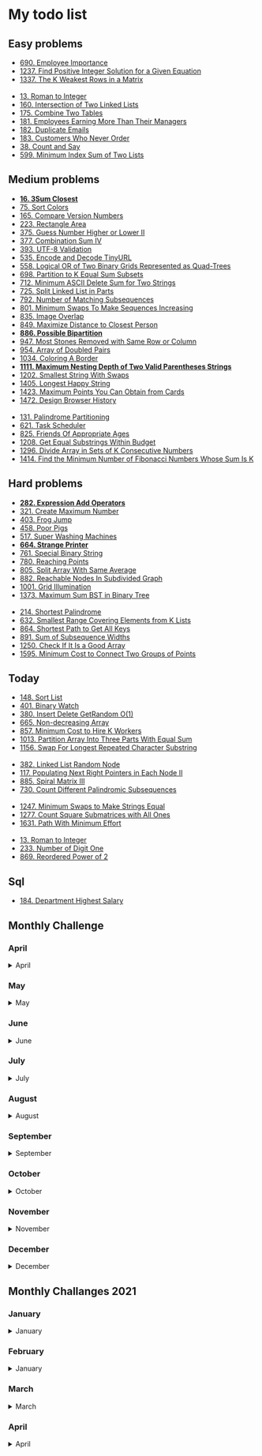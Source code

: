 # My todo list

## Easy problems

* [690. Employee Importance](https://leetcode.com/problems/employee-importance)
* [1237. Find Positive Integer Solution for a Given Equation](https://leetcode.com/problems/find-positive-integer-solution-for-a-given-equation)
* [1337. The K Weakest Rows in a Matrix](https://leetcode.com/problems/the-k-weakest-rows-in-a-matrix)  
&nbsp;  
* [13. Roman to Integer](https://leetcode.com/problems/roman-to-integer)
* [160. Intersection of Two Linked Lists](https://leetcode.com/problems/intersection-of-two-linked-lists)
* [175. Combine Two Tables](https://leetcode.com/problems/combine-two-tables)
* [181. Employees Earning More Than Their Managers](https://leetcode.com/problems/employees-earning-more-than-their-managers)
* [182. Duplicate Emails](https://leetcode.com/problems/duplicate-emails)
* [183. Customers Who Never Order](https://leetcode.com/problems/customers-who-never-order)
* [38. Count and Say](https://leetcode.com/problems/count-and-say)
* [599. Minimum Index Sum of Two Lists](https://leetcode.com/problems/minimum-index-sum-of-two-lists)

## Medium problems

* [**16. 3Sum Closest**](https://leetcode.com/problems/3sum-closest)
* [75. Sort Colors](https://leetcode.com/problems/sort-colors)
* [165. Compare Version Numbers](https://leetcode.com/problems/compare-version-numbers)
* [223. Rectangle Area](https://leetcode.com/problems/rectangle-area)
* [375. Guess Number Higher or Lower II](https://leetcode.com/problems/guess-number-higher-or-lower-ii)
* [377. Combination Sum IV](https://leetcode.com/problems/combination-sum-iv)
* [393. UTF-8 Validation](https://leetcode.com/problems/utf-8-validation)
* [535. Encode and Decode TinyURL](https://leetcode.com/problems/encode-and-decode-tinyurl)
* [558. Logical OR of Two Binary Grids Represented as Quad-Trees](https://leetcode.com/problems/logical-or-of-two-binary-grids-represented-as-quad-trees)
* [698. Partition to K Equal Sum Subsets](https://leetcode.com/problems/partition-to-k-equal-sum-subsets)
* [712. Minimum ASCII Delete Sum for Two Strings](https://leetcode.com/problems/minimum-ascii-delete-sum-for-two-strings)
* [725. Split Linked List in Parts](https://leetcode.com/problems/split-linked-list-in-parts)
* [792. Number of Matching Subsequences](https://leetcode.com/problems/number-of-matching-subsequences)
* [801. Minimum Swaps To Make Sequences Increasing](https://leetcode.com/problems/minimum-swaps-to-make-sequences-increasing)
* [835. Image Overlap](https://leetcode.com/problems/image-overlap)
* [849. Maximize Distance to Closest Person](https://leetcode.com/problems/maximize-distance-to-closest-person)
* [**886. Possible Bipartition**](https://leetcode.com/problems/possible-bipartition)
* [947. Most Stones Removed with Same Row or Column](https://leetcode.com/problems/most-stones-removed-with-same-row-or-column)
* [954. Array of Doubled Pairs](https://leetcode.com/problems/array-of-doubled-pairs)
* [1034. Coloring A Border](https://leetcode.com/problems/coloring-a-border)
* [**1111. Maximum Nesting Depth of Two Valid Parentheses Strings**](https://leetcode.com/problems/maximum-nesting-depth-of-two-valid-parentheses-strings)
* [1202. Smallest String With Swaps](https://leetcode.com/problems/smallest-string-with-swaps)
* [1405. Longest Happy String](https://leetcode.com/problems/longest-happy-string)
* [1423. Maximum Points You Can Obtain from Cards](https://leetcode.com/problems/maximum-points-you-can-obtain-from-cards)
* [1472. Design Browser History](https://leetcode.com/problems/design-browser-history)  
&nbsp;  
* [131. Palindrome Partitioning](https://leetcode.com/problems/palindrome-partitioning)
* [621. Task Scheduler](https://leetcode.com/problems/task-scheduler)
* [825. Friends Of Appropriate Ages](https://leetcode.com/problems/friends-of-appropriate-ages)
* [1208. Get Equal Substrings Within Budget](https://leetcode.com/problems/get-equal-substrings-within-budget)
* [1296. Divide Array in Sets of K Consecutive Numbers](https://leetcode.com/problems/divide-array-in-sets-of-k-consecutive-numbers)
* [1414. Find the Minimum Number of Fibonacci Numbers Whose Sum Is K](https://leetcode.com/problems/find-the-minimum-number-of-fibonacci-numbers-whose-sum-is-k)


## Hard problems

* [**282. Expression Add Operators**](https://leetcode.com/problems/expression-add-operators)
* [321. Create Maximum Number](https://leetcode.com/problems/create-maximum-number)
* [403. Frog Jump](https://leetcode.com/problems/frog-jump)
* [458. Poor Pigs](https://leetcode.com/problems/poor-pigs)
* [517. Super Washing Machines](https://leetcode.com/problems/super-washing-machines)
* [**664. Strange Printer**](https://leetcode.com/problems/strange-printer)
* [761. Special Binary String](https://leetcode.com/problems/special-binary-string)
* [780. Reaching Points](https://leetcode.com/problems/reaching-points)
* [805. Split Array With Same Average](https://leetcode.com/problems/split-array-with-same-average)
* [882. Reachable Nodes In Subdivided Graph](https://leetcode.com/problems/reachable-nodes-in-subdivided-graph)
* [1001. Grid Illumination](https://leetcode.com/problems/grid-illumination)
* [1373. Maximum Sum BST in Binary Tree](https://leetcode.com/problems/maximum-sum-bst-in-binary-tree)  
&nbsp;  
* [214. Shortest Palindrome](https://leetcode.com/problems/shortest-palindrome)
* [632. Smallest Range Covering Elements from K Lists](https://leetcode.com/problems/smallest-range-covering-elements-from-k-lists)
* [864. Shortest Path to Get All Keys](https://leetcode.com/problems/shortest-path-to-get-all-keys)
* [891. Sum of Subsequence Widths](https://leetcode.com/problems/sum-of-subsequence-widths)
* [1250. Check If It Is a Good Array](https://leetcode.com/problems/check-if-it-is-a-good-array)
* [1595. Minimum Cost to Connect Two Groups of Points](https://leetcode.com/problems/minimum-cost-to-connect-two-groups-of-points)



## Today

* [148. Sort List](https://leetcode.com/problems/sort-list)
* [401. Binary Watch](https://leetcode.com/problems/binary-watch)
* [380. Insert Delete GetRandom O(1)](https://leetcode.com/problems/insert-delete-getrandom-o1)
* [665. Non-decreasing Array](https://leetcode.com/problems/non-decreasing-array)
* [857. Minimum Cost to Hire K Workers](https://leetcode.com/problems/minimum-cost-to-hire-k-workers)
* [1013. Partition Array Into Three Parts With Equal Sum](https://leetcode.com/problems/partition-array-into-three-parts-with-equal-sum)
* [1156. Swap For Longest Repeated Character Substring](https://leetcode.com/problems/swap-for-longest-repeated-character-substring)  
&nbsp;  
* [382. Linked List Random Node](https://leetcode.com/problems/linked-list-random-node)
* [117. Populating Next Right Pointers in Each Node II](https://leetcode.com/problems/populating-next-right-pointers-in-each-node-ii)
* [885. Spiral Matrix III](https://leetcode.com/problems/spiral-matrix-iii)
* [730. Count Different Palindromic Subsequences](https://leetcode.com/problems/count-different-palindromic-subsequences)  
&nbsp;  
* [1247. Minimum Swaps to Make Strings Equal](https://leetcode.com/problems/minimum-swaps-to-make-strings-equal)
* [1277. Count Square Submatrices with All Ones](https://leetcode.com/problems/count-square-submatrices-with-all-ones)
* [1631. Path With Minimum Effort](https://leetcode.com/problems/path-with-minimum-effort)  
&nbsp;  
* [13. Roman to Integer](https://leetcode.com/problems/roman-to-integer)
* [233. Number of Digit One](https://leetcode.com/problems/number-of-digit-one)
* [869. Reordered Power of 2](https://leetcode.com/problems/reordered-power-of-2)

## Sql

* [184. Department Highest Salary](https://leetcode.com/problems/department-highest-salary)

## Monthly Challenge

### April

<details close><summary>April</summary>

* [ ] - [136. Single Number](https://leetcode.com/problems/single-number)
* [ ] - [202. Happy Number](https://leetcode.com/problems/happy-number)
* [ ] - [53. Maximum Subarray](https://leetcode.com/problems/maximum-subarray)
* [ ] - [283. Move Zeroes](https://leetcode.com/problems/move-zeroes)
* [ ] - [122. Best Time to Buy and Sell Stock II](https://leetcode.com/problems/best-time-to-buy-and-sell-stock-ii)
* [ ] - [49. Group Anagrams](https://leetcode.com/problems/group-anagrams)  
&nbsp;
* [ ] - [876. Middle of the Linked List](https://leetcode.com/problems/middle-of-the-linked-list)
* [ ] - [844. Backspace String Compare](https://leetcode.com/problems/backspace-string-compare)
* [ ] - [155. Min Stack](https://leetcode.com/problems/min-stack)
* [ ] - [543. Diameter of Binary Tree](https://leetcode.com/problems/diameter-of-binary-tree)
* [ ] - [1046. Last Stone Weight](https://leetcode.com/problems/last-stone-weight)
* [ ] - [525. Contiguous Array](https://leetcode.com/problems/contiguous-array)  
&nbsp;
* [ ] - [238. Product of Array Except Self](https://leetcode.com/problems/product-of-array-except-self)
* [ ] - [678. Valid Parenthesis String](https://leetcode.com/problems/valid-parenthesis-string)
* [ ] - [200. Number of Islands](https://leetcode.com/problems/number-of-islands)
* [ ] - [64. Minimum Path Sum](https://leetcode.com/problems/minimum-path-sum)
* [ ] - [33. Search in Rotated Sorted Array](https://leetcode.com/problems/search-in-rotated-sorted-array)
* [ ] - [1008. Construct Binary Search Tree from Preorder Traversal](https://leetcode.com/problems/construct-binary-search-tree-from-preorder-traversal)  
&nbsp;
* [ ] - [560. Subarray Sum Equals K](https://leetcode.com/problems/subarray-sum-equals-k)
* [ ] - [201. Bitwise AND of Numbers Range](https://leetcode.com/problems/bitwise-and-of-numbers-range)
* [ ] - [146. LRU Cache](https://leetcode.com/problems/lru-cache)
* [ ] - [55. Jump Game](https://leetcode.com/problems/jump-game)
* [ ] - [1143. Longest Common Subsequence](https://leetcode.com/problems/longest-common-subsequence)
* [ ] - [221. Maximal Square](https://leetcode.com/problems/maximal-square)  
&nbsp;
* [ ] - [124. Binary Tree Maximum Path Sum](https://leetcode.com/problems/binary-tree-maximum-path-sum)

</details>

### May

<details close><summary>May</summary>

* [ ] - [278. First Bad Version](https://leetcode.com/problems/first-bad-version)
* [ ] - [771. Jewels and Stones](https://leetcode.com/problems/jewels-and-stones)
* [ ] - [383. Ransom Note](https://leetcode.com/problems/ransom-note)
* [ ] - [476. Number Complement](https://leetcode.com/problems/number-complement)
* [ ] - [387. First Unique Character in a String](https://leetcode.com/problems/first-unique-character-in-a-string)
* [ ] - [169. Majority Element](https://leetcode.com/problems/majority-element)
* [ ] - [993. Cousins in Binary Tree](https://leetcode.com/problems/cousins-in-binary-tree)  
&nbsp;
* [ ] - [1232. Check If It Is a Straight Line](https://leetcode.com/problems/check-if-it-is-a-straight-line)
* [ ] - [367. Valid Perfect Square](https://leetcode.com/problems/valid-perfect-square)
* [ ] - [997. Find the Town Judge](https://leetcode.com/problems/find-the-town-judge)
* [ ] - [733. Flood Fill](https://leetcode.com/problems/flood-fill)
* [ ] - [540. Single Element in a Sorted Array](https://leetcode.com/problems/single-element-in-a-sorted-array)
* [ ] - [402. Remove K Digits](https://leetcode.com/problems/remove-k-digits)
* [ ] - [208. Implement Trie (Prefix Tree)](https://leetcode.com/problems/implement-trie-prefix-tree)  
&nbsp;
* [ ] - [918. Maximum Sum Circular Subarray](https://leetcode.com/problems/maximum-sum-circular-subarray)
* [ ] - [328. Odd Even Linked List](https://leetcode.com/problems/odd-even-linked-list)
* [ ] - [438. Find All Anagrams in a String](https://leetcode.com/problems/find-all-anagrams-in-a-string)
* [ ] - [567. Permutation in String](https://leetcode.com/problems/permutation-in-string)
* [ ] - [901. Online Stock Span](https://leetcode.com/problems/online-stock-span)
* [ ] - [230. Kth Smallest Element in a BST](https://leetcode.com/problems/kth-smallest-element-in-a-bst)
* [ ] - [1277. Count Square Submatrices with All Ones](https://leetcode.com/problems/count-square-submatrices-with-all-ones)  
&nbsp;
* [ ] - [451. Sort Characters By Frequency](https://leetcode.com/problems/sort-characters-by-frequency)
* [ ] - [986. Interval List Intersections](https://leetcode.com/problems/interval-list-intersections)
* [ ] - [1008. Construct Binary Search Tree from Preorder Traversal](https://leetcode.com/problems/construct-binary-search-tree-from-preorder-traversal)
* [ ] - [1035. Uncrossed Lines](https://leetcode.com/problems/uncrossed-lines)
* [ ] - [525. Contiguous Array](https://leetcode.com/problems/contiguous-array)
* [ ] - [886. Possible Bipartition](https://leetcode.com/problems/possible-bipartition)
* [ ] - [338. Counting Bits](https://leetcode.com/problems/counting-bits)  
&nbsp;
* [ ] - [207. Course Schedule](https://leetcode.com/problems/course-schedule)
* [ ] - [973. K Closest Points to Origin](https://leetcode.com/problems/k-closest-points-to-origin)
* [ ] - [72. Edit Distance](https://leetcode.com/problems/edit-distance)

</details>

### June

<details close><summary>June</summary>

* [ ] - [226. Invert Binary Tree](https://leetcode.com/problems/invert-binary-tree)
* [ ] - [237. Delete Node in a Linked List](https://leetcode.com/problems/delete-node-in-a-linked-list)
* [ ] - [1029. Two City Scheduling](https://leetcode.com/problems/two-city-scheduling)
* [ ] - [344. Reverse String](https://leetcode.com/problems/reverse-string)
* [ ] - [528. Random Pick with Weight](https://leetcode.com/problems/random-pick-with-weight)
* [ ] - [406. Queue Reconstruction by Height](https://leetcode.com/problems/queue-reconstruction-by-height)
* [ ] - [518. Coin Change 2](https://leetcode.com/problems/coin-change-2)  
&nbsp;
* [ ] - [231. Power of Two](https://leetcode.com/problems/power-of-two)
* [ ] - [392. Is Subsequence](https://leetcode.com/problems/is-subsequence)
* [ ] - [35. Search Insert Position](https://leetcode.com/problems/search-insert-position)
* [ ] - [75. Sort Colors](https://leetcode.com/problems/sort-colors)
* [ ] - [380. Insert Delete GetRandom O(1)](https://leetcode.com/problems/insert-delete-getrandom-o1)
* [ ] - [368. Largest Divisible Subset](https://leetcode.com/problems/largest-divisible-subset)
* [ ] - [787. Cheapest Flights Within K Stops](https://leetcode.com/problems/cheapest-flights-within-k-stops)  
&nbsp;
* [ ] - [700. Search in a Binary Search Tree](https://leetcode.com/problems/search-in-a-binary-search-tree)
* [ ] - [468. Validate IP Address](https://leetcode.com/problems/validate-ip-address)
* [ ] - [130. Surrounded Regions](https://leetcode.com/problems/surrounded-regions)
* [ ] - [275. H-Index II](https://leetcode.com/problems/h-index-ii)
* [ ] - [1044. Longest Duplicate Substring](https://leetcode.com/problems/longest-duplicate-substring)
* [ ] - [60. Permutation Sequence](https://leetcode.com/problems/permutation-sequence)
* [ ] - [174. Dungeon Game](https://leetcode.com/problems/dungeon-game)  
&nbsp;
* [ ] - [137. Single Number II](https://leetcode.com/problems/single-number-ii)
* [ ] - [222. Count Complete Tree Nodes](https://leetcode.com/problems/count-complete-tree-nodes)
* [ ] - [96. Unique Binary Search Trees](https://leetcode.com/problems/unique-binary-search-trees)
* [ ] - [287. Find the Duplicate Number](https://leetcode.com/problems/find-the-duplicate-number)
* [ ] - [129. Sum Root to Leaf Numbers](https://leetcode.com/problems/sum-root-to-leaf-numbers)
* [ ] - [279. Perfect Squares](https://leetcode.com/problems/perfect-squares)
* [ ] - [332. Reconstruct Itinerary](https://leetcode.com/problems/reconstruct-itinerary)  
&nbsp;
* [ ] - [62. Unique Paths](https://leetcode.com/problems/unique-paths)
* [ ] - [212. Word Search II](https://leetcode.com/problems/word-search-ii)

</details>

### July

<details close><summary>July</summary>

* [ ] - [441. Arranging Coins](https://leetcode.com/problems/arranging-coins)
* [ ] - [107. Binary Tree Level Order Traversal II](https://leetcode.com/problems/binary-tree-level-order-traversal-ii)
* [ ] - [957. Prison Cells After N Days](https://leetcode.com/problems/prison-cells-after-n-days)
* [ ] - [Ugly Number II](https://leetcode.com/problems/ugly-number-ii)
* [ ] - [Hamming Distance](https://leetcode.com/problems/hamming-distance)
* [ ] - [Plus One](https://leetcode.com/problems/plus-one)
* [ ] - [463. Island Perimeter](https://leetcode.com/problems/island-perimeter)  
&nbsp;
* [ ] - [15. 3Sum](https://leetcode.com/problems/3sum)
* [ ] - [662. Maximum Width of Binary Tree](https://leetcode.com/problems/maximum-width-of-binary-tree)
* [ ] - [430. Flatten a Multilevel Doubly Linked List](https://leetcode.com/problems/flatten-a-multilevel-doubly-linked-list)
* [ ] - [78. Subsets](https://leetcode.com/problems/subsets)
* [ ] - [190. Reverse Bits](https://leetcode.com/problems/reverse-bits)
* [ ] - [100. Same Tree](https://leetcode.com/problems/same-tree)
* [ ] - [1344. Angle Between Hands of a Clock](https://leetcode.com/problems/angle-between-hands-of-a-clock)  
&nbsp;
* [ ] - [151. Reverse Words in a String](https://leetcode.com/problems/reverse-words-in-a-string)
* [ ] - [50. Pow(x, n)](https://leetcode.com/problems/powx-n)
* [ ] - [347. Top K Frequent Elements](https://leetcode.com/problems/top-k-frequent-elements)
* [ ] - [210. Course Schedule II](https://leetcode.com/problems/course-schedule-ii)
* [ ] - [67. Add Binary](https://leetcode.com/problems/add-binary)
* [ ] - [203. Remove Linked List Elements](https://leetcode.com/problems/remove-linked-list-elements)
* [ ] - [79. Word Search](https://leetcode.com/problems/word-search)  
&nbsp;
* [ ] - [103. Binary Tree Zigzag Level Order Traversal](https://leetcode.com/problems/binary-tree-zigzag-level-order-traversal)
* [ ] - [260. Single Number III](https://leetcode.com/problems/single-number-iii)
* [ ] - [797. All Paths From Source to Target](https://leetcode.com/problems/all-paths-from-source-to-target)
* [ ] - [154. Find Minimum in Rotated Sorted Array II](https://leetcode.com/problems/find-minimum-in-rotated-sorted-array-ii)
* [ ] - [258. Add Digits](https://leetcode.com/problems/add-digits)
* [ ] - [106. Construct Binary Tree from Inorder and Postorder Traversal](https://leetcode.com/problems/construct-binary-tree-from-inorder-and-postorder-traversal)
* [ ] - [621. Task Scheduler](https://leetcode.com/problems/task-scheduler)  
&nbsp;
* [ ] - [309. Best Time to Buy and Sell Stock with Cooldown](https://leetcode.com/problems/best-time-to-buy-and-sell-stock-with-cooldown)
* [ ] - [140. Word Break II](https://leetcode.com/problems/word-break-ii)
* [ ] - [70. Climbing Stairs](https://leetcode.com/problems/climbing-stairs)  

</details>

### August

<details close><summary>August</summary>

* [ ] - [520. Detect Capital](https://leetcode.com/problems/detect-capital)
* [ ] - [705. Design HashSet](https://leetcode.com/problems/design-hashset)
* [ ] - [125. Valid Palindrome](https://leetcode.com/problems/valid-palindrome)
* [ ] - [342. Power of Four](https://leetcode.com/problems/power-of-four)
* [ ] - [211. Design Add and Search Words Data Structure](https://leetcode.com/problems/design-add-and-search-words-data-structure)
* [ ] - [442. Find All Duplicates in an Array](https://leetcode.com/problems/find-all-duplicates-in-an-array)
* [ ] - [987. Vertical Order Traversal of a Binary Tree](https://leetcode.com/problems/vertical-order-traversal-of-a-binary-tree)  
&nbsp;
* [ ] - [437. Path Sum III](https://leetcode.com/problems/path-sum-iii)
* [ ] - [994. Rotting Oranges](https://leetcode.com/problems/rotting-oranges)
* [ ] - [171. Excel Sheet Column Number](https://leetcode.com/problems/excel-sheet-column-number)
* [ ] - [274. H-Index](https://leetcode.com/problems/h-index)
* [ ] - [119. Pascal's Triangle II](https://leetcode.com/problems/pascals-triangle-ii)
* [ ] - [1286. Iterator for Combination](https://leetcode.com/problems/iterator-for-combination)
* [ ] - [409. Longest Palindrome](https://leetcode.com/problems/longest-palindrome)  
&nbsp;
* [ ] - [435. Non-overlapping Intervals](https://leetcode.com/problems/non-overlapping-intervals)
* [ ] - [123. Best Time to Buy and Sell Stock III](https://leetcode.com/problems/best-time-to-buy-and-sell-stock-iii)
* [ ] - [1103. Distribute Candies to People](https://leetcode.com/problems/distribute-candies-to-people)
* [ ] - [967. Numbers With Same Consecutive Differences](https://leetcode.com/problems/numbers-with-same-consecutive-differences)
* [ ] - [824. Goat Latin](https://leetcode.com/problems/goat-latin)
* [ ] - [143. Reorder List](https://leetcode.com/problems/reorder-list)
* [ ] - [905. Sort Array By Parity](https://leetcode.com/problems/sort-array-by-parity)  
&nbsp;
* [ ] - [497. Random Point in Non-overlapping Rectangles](https://leetcode.com/problems/random-point-in-non-overlapping-rectangles)
* [ ] - [1032. Stream of Characters](https://leetcode.com/problems/stream-of-characters)
* [ ] - [404. Sum of Left Leaves](https://leetcode.com/problems/sum-of-left-leaves)
* [ ] - [983. Minimum Cost For Tickets](https://leetcode.com/problems/minimum-cost-for-tickets)
* [ ] - [412. Fizz Buzz](https://leetcode.com/problems/fizz-buzz)
* [ ] - [436. Find Right Interval](https://leetcode.com/problems/find-right-interval)
* [ ] - [470. Implement Rand10() Using Rand7()](https://leetcode.com/problems/implement-rand10-using-rand7)  
&nbsp;
* [ ] - [969. Pancake Sorting](https://leetcode.com/problems/pancake-sorting)
* [ ] - [952. Largest Component Size by Common Factor](https://leetcode.com/problems/largest-component-size-by-common-factor)
* [ ] - [450. Delete Node in a BST](https://leetcode.com/problems/delete-node-in-a-bst)  

</details> 

### September 

<details close><summary>September</summary>

* [ ] - [949. Largest Time for Given Digits](https://leetcode.com/problems/largest-time-for-given-digits)
* [ ] - [220. Contains Duplicate III](https://leetcode.com/problems/contains-duplicate-iii)
* [ ] - [459. Repeated Substring Pattern](https://leetcode.com/problems/repeated-substring-pattern)
* [ ] - [763. Partition Labels](https://leetcode.com/problems/partition-labels)
* [ ] - [1305. All Elements in Two Binary Search Trees](https://leetcode.com/problems/all-elements-in-two-binary-search-trees)
* [ ] - [835. Image Overlap](https://leetcode.com/problems/image-overlap)
* [ ] - [290. Word Pattern](https://leetcode.com/problems/word-pattern)  
&nbsp;
* [ ] - [1022. Sum of Root To Leaf Binary Numbers](https://leetcode.com/problems/sum-of-root-to-leaf-binary-numbers)
* [ ] - [165. Compare Version Numbers](https://leetcode.com/problems/compare-version-numbers)
* [ ] - [299. Bulls and Cows](https://leetcode.com/problems/bulls-and-cows)
* [ ] - [152. Maximum Product Subarray](https://leetcode.com/problems/maximum-product-subarray)
* [ ] - [216. Combination Sum III](https://leetcode.com/problems/combination-sum-iii)
* [ ] - [57. Insert Interval](https://leetcode.com/problems/insert-interval)
* [ ] - [198. House Robber](https://leetcode.com/problems/house-robber)  
&nbsp;
* [ ] - [58. Length of Last Word](https://leetcode.com/problems/length-of-last-word)
* [ ] - [421. Maximum XOR of Two Numbers in an Array](https://leetcode.com/problems/maximum-xor-of-two-numbers-in-an-array)
* [ ] - [1041. Robot Bounded In Circle](https://leetcode.com/problems/robot-bounded-in-circle)
* [ ] - [121. Best Time to Buy and Sell Stock](https://leetcode.com/problems/best-time-to-buy-and-sell-stock)
* [ ] - [1291. Sequential Digits](https://leetcode.com/problems/sequential-digits)
* [ ] - [980. Unique Paths III](https://leetcode.com/problems/unique-paths-iii)
* [ ] - [1094. Car Pooling](https://leetcode.com/problems/car-pooling)  
&nbsp;
* [ ] - [229. Majority Element II](https://leetcode.com/problems/majority-element-ii)
* [ ] - [134. Gas Station](https://leetcode.com/problems/gas-station)
* [ ] - [389. Find the Difference](https://leetcode.com/problems/find-the-difference)
* [ ] - [179. Largest Number](https://leetcode.com/problems/largest-number)
* [ ] - [495. Teemo Attacking](https://leetcode.com/problems/teemo-attacking)
* [ ] - [399. Evaluate Division](https://leetcode.com/problems/evaluate-division)
* [ ] - [713. Subarray Product Less Than K](https://leetcode.com/problems/subarray-product-less-than-k)  
&nbsp;
* [ ] - [139. Word Break](https://leetcode.com/problems/word-break)
* [ ] - [41. First Missing Positive](https://leetcode.com/problems/first-missing-positive)  

</details>

### October

<details close><summary>October</summary>

* [ ] - [933. Number of Recent Calls](https://leetcode.com/problems/number-of-recent-calls)
* [ ] - [39. Combination Sum](https://leetcode.com/problems/combination-sum)
* [ ] - [532. K-diff Pairs in an Array](https://leetcode.com/problems/k-diff-pairs-in-an-array)
* [ ] - [1288. Remove Covered Intervals](https://leetcode.com/problems/remove-covered-intervals)
* [ ] - [1009. Complement of Base 10 Integer](https://leetcode.com/problems/complement-of-base-10-integer)
* [ ] - [701. Insert into a Binary Search Tree](https://leetcode.com/problems/insert-into-a-binary-search-tree)
* [ ] - [61. Rotate List](https://leetcode.com/problems/rotate-list)  
&nbsp;
* [ ] - [704. Binary Search](https://leetcode.com/problems/binary-search)
* [ ] - [297. Serialize and Deserialize Binary Tree](https://leetcode.com/problems/serialize-and-deserialize-binary-tree)
* [ ] - [452. Minimum Number of Arrows to Burst Balloons](https://leetcode.com/problems/minimum-number-of-arrows-to-burst-balloons)
* [ ] - [316. Remove Duplicate Letters](https://leetcode.com/problems/remove-duplicate-letters)
* [ ] - [859. Buddy Strings](https://leetcode.com/problems/buddy-strings)
* [ ] - [148. Sort List](https://leetcode.com/problems/sort-list)
* [ ] - [213. House Robber II](https://leetcode.com/problems/house-robber-ii)  
&nbsp;
* [ ] - [189. Rotate Array](https://leetcode.com/problems/rotate-array)
* [ ] - [74. Search a 2D Matrix](https://leetcode.com/problems/search-a-2d-matrix)
* [ ] - [187. Repeated DNA Sequences](https://leetcode.com/problems/repeated-dna-sequences)
* [ ] - [188. Best Time to Buy and Sell Stock IV](https://leetcode.com/problems/best-time-to-buy-and-sell-stock-iv)
* [ ] - [1007. Minimum Domino Rotations For Equal Row](https://leetcode.com/problems/minimum-domino-rotations-for-equal-row)
* [ ] - [133. Clone Graph](https://leetcode.com/problems/clone-graph)
* [ ] - [735. Asteroid Collision](https://leetcode.com/problems/asteroid-collision)  
&nbsp;
* [ ] - [111. Minimum Depth of Binary Tree](https://leetcode.com/problems/minimum-depth-of-binary-tree)
* [ ] - [132 Pattern](https://leetcode.com/problems/132-pattern)
* [ ] - [948. Bag of Tokens](https://leetcode.com/problems/bag-of-tokens)
* [ ] - [1510. Stone Game IV](https://leetcode.com/problems/stone-game-iv)
* [ ] - [799. Champagne Tower](https://leetcode.com/problems/champagne-tower)
* [ ] - [142. Linked List Cycle II](https://leetcode.com/problems/linked-list-cycle-ii)
* [ ] - [228. Summary Ranges](https://leetcode.com/problems/summary-ranges)  
&nbsp;
* [ ] - [849. Maximize Distance to Closest Person](https://leetcode.com/problems/maximize-distance-to-closest-person)
* [ ] - [673. Number of Longest Increasing Subsequence](https://leetcode.com/problems/number-of-longest-increasing-subsequence)
* [ ] - [99. Recover Binary Search Tree](https://leetcode.com/problems/recover-binary-search-tree)  

</details>

### November

<details close><summary>November</summary>

* [ ] - [1290. Convert Binary Number in a Linked List to Integer](https://leetcode.com/problems/convert-binary-number-in-a-linked-list-to-integer)
* [ ] - [147. Insertion Sort List](https://leetcode.com/problems/insertion-sort-list)
* [ ] - [1446. Consecutive Characters](https://leetcode.com/problems/consecutive-characters)
* [ ] - [310. Minimum Height Trees](https://leetcode.com/problems/minimum-height-trees)
* [ ] - [1217. Minimum Cost to Move Chips to The Same Position](https://leetcode.com/problems/minimum-cost-to-move-chips-to-the-same-position)
* [ ] - [1283. Find the Smallest Divisor Given a Threshold](https://leetcode.com/problems/find-the-smallest-divisor-given-a-threshold)
* [ ] - [445. Add Two Numbers II](https://leetcode.com/problems/add-two-numbers-ii)  
&nbsp;
* [ ] - [563. Binary Tree Tilt](https://leetcode.com/problems/binary-tree-tilt)
* [ ] - [1026. Maximum Difference Between Node and Ancestor](https://leetcode.com/problems/maximum-difference-between-node-and-ancestor)
* [ ] - [832. Flipping an Image](https://leetcode.com/problems/flipping-an-image)
* [ ] - [593. Valid Square](https://leetcode.com/problems/valid-square)
* [ ] - [47. Permutations II](https://leetcode.com/problems/permutations-ii)
* [ ] - [116. Populating Next Right Pointers in Each Node](https://leetcode.com/problems/populating-next-right-pointers-in-each-node)
* [ ] - [458. Poor Pigs](https://leetcode.com/problems/poor-pigs)  
&nbsp;
* [ ] - [938. Range Sum of BST](https://leetcode.com/problems/range-sum-of-bst)
* [ ] - [845. Longest Mountain in Array](https://leetcode.com/problems/longest-mountain-in-array)
* [ ] - [858. Mirror Reflection](https://leetcode.com/problems/mirror-reflection)
* [ ] - [56. Merge Intervals](https://leetcode.com/problems/merge-intervals)
* [ ] - [394. Decode String](https://leetcode.com/problems/decode-string)
* [ ] - [81. Search in Rotated Sorted Array II](https://leetcode.com/problems/search-in-rotated-sorted-array-ii)
* [ ] - [902. Numbers At Most N Given Digit Set](https://leetcode.com/problems/numbers-at-most-n-given-digit-set)  
&nbsp;
* [ ] - [804. Unique Morse Code Words](https://leetcode.com/problems/unique-morse-code-words)
* [ ] - [337. House Robber III](https://leetcode.com/problems/house-robber-iii)
* [ ] - [227. Basic Calculator II](https://leetcode.com/problems/basic-calculator-ii)
* [ ] - [1015. Smallest Integer Divisible by K](https://leetcode.com/problems/smallest-integer-divisible-by-k)
* [ ] - [395. Longest Substring with At Least K Repeating Characters](https://leetcode.com/problems/longest-substring-with-at-least-k-repeating-characters)
* [ ] - [416. Partition Equal Subset Sum](https://leetcode.com/problems/partition-equal-subset-sum)
* [ ] - [239. Sliding Window Maximum](https://leetcode.com/problems/sliding-window-maximum)  
&nbsp;
* [ ] - [1306. Jump Game III](https://leetcode.com/problems/jump-game-iii)
* [ ] - [218. The Skyline Problem](https://leetcode.com/problems/the-skyline-problem)  

</details>


### December

<details close><summary>December</summary>

* [x] - [104. Maximum Depth of Binary Tree](https://leetcode.com/problems/maximum-depth-of-binary-tree)
* [x] - [382. Linked List Random Node](https://leetcode.com/problems/linked-list-random-node)
* [x] - [897. Increasing Order Search Tree](https://leetcode.com/problems/increasing-order-search-tree)
* [x] - [1492. The kth Factor of n](https://leetcode.com/problems/the-kth-factor-of-n)
* [x] - [605. Can Place Flowers](https://leetcode.com/problems/can-place-flowers)
* [ ] - [117. Populating Next Right Pointers in Each Node II](https://leetcode.com/problems/populating-next-right-pointers-in-each-node-ii)
* [x] - [59. Spiral Matrix II](https://leetcode.com/problems/spiral-matrix-ii)  
&nbsp;
* [ ] - [1010. Pairs of Songs With Total Durations Divisible by 60](https://leetcode.com/problems/pairs-of-songs-with-total-durations-divisible-by-60)
* [ ] - [173. Binary Search Tree Iterator](https://leetcode.com/problems/binary-search-tree-iterator)
* [ ] - [941. Valid Mountain Array](https://leetcode.com/problems/valid-mountain-array)
* [ ] - [80. Remove Duplicates from Sorted Array II](https://leetcode.com/problems/remove-duplicates-from-sorted-array-ii)
* [ ] - [865. Smallest Subtree with all the Deepest Nodes](https://leetcode.com/problems/smallest-subtree-with-all-the-deepest-nodes)
* [ ] - [312. Burst Balloons](https://leetcode.com/problems/burst-balloons)
* [ ] - [131. Palindrome Partitioning](https://leetcode.com/problems/palindrome-partitioning)  
&nbsp;
* [ ] - [977. Squares of a Sorted Array](https://leetcode.com/problems/squares-of-a-sorted-array)
* [ ] - [98. Validate Binary Search Tree](https://leetcode.com/problems/validate-binary-search-tree)
* [ ] - [454. 4Sum II](https://leetcode.com/problems/4sum-ii)
* [ ] - [334. Increasing Triplet Subsequence](https://leetcode.com/problems/increasing-triplet-subsequence)
* [ ] - [1463. Cherry Pickup II](https://leetcode.com/problems/cherry-pickup-ii)
* [ ] - [880. Decoded String at Index](https://leetcode.com/problems/decoded-string-at-index)
* [ ] - [910. Smallest Range II](https://leetcode.com/problems/smallest-range-ii)  
&nbsp;  
* [x] - [110. Balanced Binary Tree](https://leetcode.com/problems/balanced-binary-tree)
* [ ] - [556. Next Greater Element III](https://leetcode.com/problems/next-greater-element-iii)
* [ ] - [24. Swap Nodes in Pairs](https://leetcode.com/problems/swap-nodes-in-pairs)
* [ ] - [498. Diagonal Traverse](https://leetcode.com/problems/diagonal-traverse)
* [ ] - [91. Decode Ways](https://leetcode.com/problems/decode-ways)
* [ ] - [1345. Jump Game IV](https://leetcode.com/problems/jump-game-iv)
* [ ] - [754. Reach a Number](https://leetcode.com/problems/reach-a-number)  
&nbsp;
* [ ] - [1457. Pseudo-Palindromic Paths in a Binary Tree](https://leetcode.com/problems/pseudo-palindromic-paths-in-a-binary-tree)
* [ ] - [289. Game of Life](https://leetcode.com/problems/game-of-life)
* [x] - [84. Largest Rectangle in Histogram](https://leetcode.com/problems/largest-rectangle-in-histogram)  

</details>

## Monthly Challanges 2021

### January

<details close><summary>January</summary>

* [x] - [1640. Check Array Formation Through Concatenation](https://leetcode.com/problems/check-array-formation-through-concatenation)
* [x] - [1379. Find a Corresponding Node of a Binary Tree in a Clone of That Tree](https://leetcode.com/problems/find-a-corresponding-node-of-a-binary-tree-in-a-clone-of-that-tree)
* [x] - [526. Beautiful Arrangement](https://leetcode.com/problems/beautiful-arrangement)
* [x] - [21. Merge Two Sorted Lists](https://leetcode.com/problems/merge-two-sorted-lists)
* [x] - [82. Remove Duplicates from Sorted List II](https://leetcode.com/problems/remove-duplicates-from-sorted-list-ii)
* [x] - [1539. Kth Missing Positive Number](https://leetcode.com/problems/kth-missing-positive-number)
* [x] - [3. Longest Substring Without Repeating Characters](https://leetcode.com/problems/longest-substring-without-repeating-characters)  
&nbsp;
* [x] - [1662. Check If Two String Arrays are Equivalent](https://leetcode.com/problems/check-if-two-string-arrays-are-equivalent)
* [x] - [127. Word Ladder](https://leetcode.com/problems/word-ladder)
* [x] - [1649. Create Sorted Array through Instructions](https://leetcode.com/problems/create-sorted-array-through-instructions)
* [x] - [88. Merge Sorted Array](https://leetcode.com/problems/merge-sorted-array)
* [x] - [2. Add Two Numbers](https://leetcode.com/problems/add-two-numbers)
* [x] - [881. Boats to Save People](https://leetcode.com/problems/boats-to-save-people)
* [x] - [1658. Minimum Operations to Reduce X to Zero](https://leetcode.com/problems/minimum-operations-to-reduce-x-to-zero)  
&nbsp;
* [x] - [1646. Get Maximum in Generated Array](https://leetcode.com/problems/get-maximum-in-generated-array)
* [x] - [215. Kth Largest Element in an Array](https://leetcode.com/problems/kth-largest-element-in-an-array)
* [x] - [1641. Count Sorted Vowel Strings](https://leetcode.com/problems/count-sorted-vowel-strings)
* [x] - [1679. Max Number of K-Sum Pairs](https://leetcode.com/problems/max-number-of-k-sum-pairs)
* [x] - [5. Longest Palindromic Substring](https://leetcode.com/problems/longest-palindromic-substring)
* [x] - [20. Valid Parentheses](https://leetcode.com/problems/valid-parentheses)
* [x] - [1673. Find the Most Competitive Subsequence](https://leetcode.com/problems/find-the-most-competitive-subsequence)  
&nbsp;  
* [x] - [1657. Determine if Two Strings Are Close](https://leetcode.com/problems/determine-if-two-strings-are-close)
* [x] - [1329. Sort the Matrix Diagonally](https://leetcode.com/problems/sort-the-matrix-diagonally)  
* [x] - [23. Merge k Sorted Lists](https://leetcode.com/problems/merge-k-sorted-lists)
* [x] - [1437. Check If All 1's Are at Least Length K Places Away](https://leetcode.com/problems/check-if-all-1s-are-at-least-length-k-places-away)
* [x] - [1631. Path With Minimum Effort](https://leetcode.com/problems/path-with-minimum-effort)
* [x] - [1680. Concatenation of Consecutive Binary Numbers](https://leetcode.com/problems/concatenation-of-consecutive-binary-numbers)
* [x] - [1663. Smallest String With A Given Numeric Value](https://leetcode.com/problems/smallest-string-with-a-given-numeric-value)  
&nbsp;  
* [x] - [987. Vertical Order Traversal of a Binary Tree](https://leetcode.com/problems/vertical-order-traversal-of-a-binary-tree)
* [x] - [1675. Minimize Deviation in Array](https://leetcode.com/problems/minimize-deviation-in-array)
* [x] - [31. Next Permutation](https://leetcode.com/problems/next-permutation)

</details>

### February

<details close><summary>January</summary>

* [x] - [191. Number of 1 Bits](https://leetcode.com/problems/number-of-1-bits)
* [x] - [669. Trim a Binary Search Tree](https://leetcode.com/problems/trim-a-binary-search-tree)
* [x] - [141. Linked List Cycle](https://leetcode.com/problems/linked-list-cycle)
* [x] - [594. Longest Harmonious Subsequence](https://leetcode.com/problems/longest-harmonious-subsequence)
* [x] - [71. Simplify Path](https://leetcode.com/problems/simplify-path)
* [x] - [199. Binary Tree Right Side View](https://leetcode.com/problems/binary-tree-right-side-view)
* [x] - [Shortest Distance to a Character](https://leetcode.com/problems/shortest-distance-to-a-character)  
&nbsp;  
* [x] - [Peeking Iterator](https://leetcode.com/problems/peeking-iterator)
* [x] - [Convert BST to Greater Tree](https://leetcode.com/problems/convert-bst-to-greater-tree)
* [x] - [Copy List with Random Pointer](https://leetcode.com/problems/copy-list-with-random-pointer)
* [x] - [Valid Anagram](https://leetcode.com/problems/valid-anagram)
* [x] - [Number of Steps to Reduce a Number to Zero](https://leetcode.com/problems/number-of-steps-to-reduce-a-number-to-zero)
* [x] - [Shortest Path in Binary Matrix](https://leetcode.com/problems/shortest-path-in-binary-matrix)
* [x] - [Is Graph Bipartite?](https://leetcode.com/problems/is-graph-bipartite)  
&nbsp;  
* [x] - [The K Weakest Rows in a Matrix](https://leetcode.com/problems/the-k-weakest-rows-in-a-matrix)
* [ ] - [Letter Case Permutation](https://leetcode.com/problems/letter-case-permutation)
* [ ] - [Container With Most Water](https://leetcode.com/problems/container-with-most-water)
* [x] - [Arithmetic Slices](https://leetcode.com/problems/arithmetic-slices)
* [x] - [Minimum Remove to Make Valid Parentheses](https://leetcode.com/problems/minimum-remove-to-make-valid-parentheses)
* [x] - [Roman to Integer](https://leetcode.com/problems/roman-to-integer)
* [x] - [Broken Calculator](https://leetcode.com/problems/broken-calculator)  
&nbsp;  
* [x] - [Longest Word in Dictionary through Deleting](https://leetcode.com/problems/longest-word-in-dictionary-through-deleting)
* [ ] - [Search a 2D Matrix II](https://leetcode.com/problems/search-a-2d-matrix-ii)
* [ ] - [Score of Parentheses](https://leetcode.com/problems/score-of-parenthesesF)
* [ ] - [Shortest Unsorted Continuous Subarray](https://leetcode.com/problems/shortest-unsorted-continuous-subarray)
* [x] - [Validate Stack Sequences](https://leetcode.com/problems/validate-stack-sequences)
* [ ] - [Divide Two Integers](https://leetcode.com/problems/divide-two-integers)
* [ ] - [Maximum Frequency Stack](https://leetcode.com/problems/maximum-frequency-stack)

</details>

### March

<details close><summary>March</summary>

* [x] - [Distribute Candies](https://leetcode.com/problems/distribute-candies)
* [x] - [Set Mismatch](https://leetcode.com/problems/set-mismatch)
* [x] - [Missing Number](https://leetcode.com/problems/missing-number)
* [x] - [Intersection of Two Linked Lists](https://leetcode.com/problems/intersection-of-two-linked-lists)
* [ ] - [Average of Levels in Binary Tree](https://leetcode.com/problems/average-of-levels-in-binary-tree)
* [ ] - [Short Encoding of Words](https://leetcode.com/problems/short-encoding-of-words)
* [ ] - [Design HashMap](https://leetcode.com/problems/design-hashmap)  
&nbsp;  
* [ ] - [Remove Palindromic Subsequences](https://leetcode.com/problems/remove-palindromic-subsequences)
* [ ] - [Add One Row to Tree](https://leetcode.com/problems/add-one-row-to-tree)
* [ ] - [Integer to Roman](https://leetcode.com/problems/integer-to-roman)
* [ ] - [Coin Change](https://leetcode.com/problems/coin-change)
* [ ] - [Check If a String Contains All Binary Codes of Size K](https://leetcode.com/problems/check-if-a-string-contains-all-binary-codes-of-size-k)
* [ ] - [Binary Trees With Factors](https://leetcode.com/problems/binary-trees-with-factors)
* [ ] - [Swapping Nodes in a Linked List](https://leetcode.com/problems/swapping-nodes-in-a-linked-list)  
&nbsp;  
* [ ] - [Encode and Decode TinyURL](https://leetcode.com/problems/encode-and-decode-tinyurl)  
* [ ] - [Best Time to Buy and Sell Stock with Transaction Fee](https://leetcode.com/problems/best-time-to-buy-and-sell-stock-with-transaction-fee)
* [ ] - [Generate Random Point in a Circle](https://leetcode.com/problems/generate-random-point-in-a-circle)
* [ ] - [Wiggle Subsequence](https://leetcode.com/problems/wiggle-subsequence)
* [ ] - [Keys and Rooms](https://leetcode.com/problems/keys-and-rooms)
* [ ] - [Design Underground System](https://leetcode.com/problems/design-underground-system)
* [ ] - [Reordered Power of 2](https://leetcode.com/problems/reordered-power-of-20)  
&nbsp;  
* [ ] - [Vowel Spellchecker](https://leetcode.com/problems/vowel-spellchecker)  
* [ ] - [3Sum With Multiplicity](https://leetcode.com/problems/3sum-with-multiplicity)  
* [ ] - [Advantage Shuffle](https://leetcode.com/problems/advantage-shuffle)  
* [ ] - [Pacific Atlantic Water Flow](https://leetcode.com/problems/pacific-atlantic-water-flow)  
* [ ] - [Word Subsets](https://leetcode.com/problems/word-subsets)  
* [ ] - [Palindromic Substrings](https://leetcode.com/problems/palindromic-substrings)  
* [ ] - [Reconstruct Original Digits from English](https://leetcode.com/problems/reconstruct-original-digits-from-english)  
&nbsp;  
* [ ] - [Flip Binary Tree To Match Preorder Traversal](https://leetcode.com/problems/flip-binary-tjree-to-match-preorder-traversal)
* [ ] - [Russian Doll Envelopes](https://leetcode.com/problems/russian-doll-envelopes)


</details>

### April

<details close><summary>April</summary>

* [x] - [Palindrome Linked List](https://leetcode.com/problems/palindrome-linked-list)

</details>

